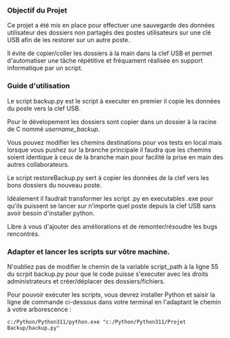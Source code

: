 ### Objectif du Projet

Ce projet a été mis en place pour effectuer une sauvegarde des données utilisateur des dossiers non partagés des postes utilisateurs sur une clé USB afin de les restorer sur un autre poste. 

Il évite de copier/coller les dossiers à la main dans la clef  USB et permet d'automatiser une tâche répétitive et fréquament réalisée en support informatique par un script. 

### Guide d'utilisation 

Le script backup.py est le script à executer en premier il copie les données du poste vers la clef USB.

Pour le dévelopement les dossiers sont copier dans un dossier à la racine de C nommé *username_backup*.

Vous pouvez modifier les chemins destinations pour vos tests en local mais lorsque vous pushez sur la branche principale il faudra que les chemins soient identique à ceux de la branche main pour facilité la prise en main des autres collaborateurs.  

Le script restoreBackup.py sert à copier les données de la clef vers les bons dossiers du nouveau poste.

Idéalement il faudrait transformer les script .py en executables .exe pour qu'ils puissent se lancer sur n'importe quel poste depuis la clef USB sans avoir besoin d'installer python. 

Libre à vous d'ajouter des améliorations et de remonter/résoudre les bugs rencontrés. 

### Adapter et lancer les scripts sur vôtre machine. 

N'oubliez pas de modifier le chemin de la variable script_path à la ligne 55 du scrpit backup.py pour que le code puisse s'executer avec les droits administrateurs et créer/déplacer des dossiers/fichiers.

Pour pouvoir exécuter les scripts, vous devrez installer Python et saisir la ligne de commande ci-dessous dans votre terminal en l'adaptant le chemin à votre arborescence :

```
c:/Python/Python311/python.exe "c:/Python/Python311/Projet Backup/backup.py"
```
